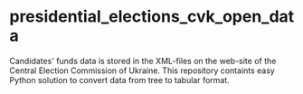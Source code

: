 # presidential_elections_cvk_open_data
Candidates' funds data is stored in the XML-files on the web-site of the Central Election Commission of Ukraine. This repository containts easy Python solution to convert data from tree to tabular format.
